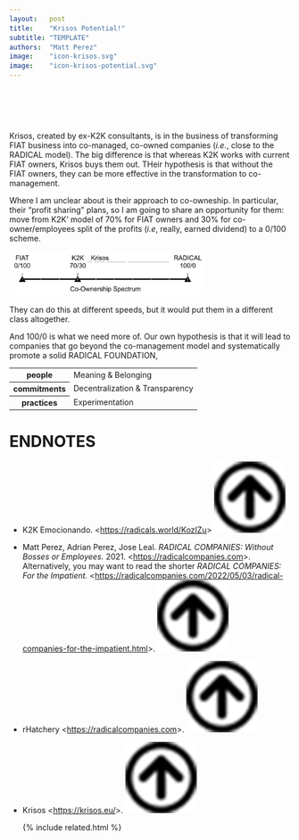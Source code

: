 ```yaml
---
layout:   post
title:    "Krisos Potential!"
subtitle: "TEMPLATE"
authors:  "Matt Perez"
image:    "icon-krisos.svg"
image:    "icon-krisos-potential.svg"
---
```


<div style="display:none;">
 <p>Krisos is in the business of transforming <span class="_paradigm">FIAT</span> business into co-managed, co-owned companies. Whereas K2K works with current <span class="_paradigm">FIAT</span> owners, Krisos buys them out.</p>
</div>

<h1>&nbsp;</h1>
 <p>Krisos, created by ex-K2K consultants, is in the business of transforming <span class="_paradigm">FIAT</span> business into co-managed, co-owned companies (<em>i.e.</em>, close to the <span class="_paradigm">RADICAL</span> model). The big difference is that whereas K2K works with current <span class="_paradigm">FIAT</span> owners, Krisos buys them out. THeir hypothesis is that without the <span class="_paradigm">FIAT</span> owners, they can be more effective in the transformation to co-management.</p>
 </p>Where I am unclear about is their approach to co-owneship. In particular, their &ldquo;profit sharing&rdquo; plans, so I am going to share an opportunity for them: move from K2K&rsquo; model of 70% for <span class="_paradigm">FIAT</span> owners and 30% for co-owner/employees split of the profits (<em>i.e</em>, really, earned dividend) to a 0/100 scheme.</p>
 <div class="_center">
  <img
   src="/assets/img/krisos-potential.svg"
   width="70%"
   alt="A horizontal like label 'co-ownership spectrum' show FIAT at the extreme left, RADICAL at the extrem right, and K2K in between.">
 </div>
 <p>They can do this at different speeds, but it would put them in a different class altogether.</p>
 <p>And 100/0 is what we need more of. Our own hypothesis is that it will lead to companies that go beyond the co-management model and systematically promote a solid <span class="_paradigm">RADICAL FOUNDATION</span>,</p>
 <div class="_center">
  <table class="_h2table">
   <tr>
    <th>people</th>
    <td>Meaning & Belonging</td>
   </tr>
   <tr>
    <th>commitments</th>
    <td>Decentralization & Transparency</td>
   </tr>
   <tr>
    <th>practices</th>
    <td>Experimentation</td>
   </tr>
  </table>
 </div>

<h1 class="_section">ENDNOTES</h1>
 <ul>
  <li id="en01">
   <p class="_list-item">
    K2K Emocionando.
    <<a href="https://radicals.world/KozIZu" target="_blank">https://radicals.world/KozIZu</a>>
    <a class="_uparrow" href="#bm01"><img src="/assets/img/arrow-up-icon.png"></a>
   </p>
  </li>
  <li id="en02">
   <p class="_list-item">
    Matt Perez, Adrian Perez, Jose Leal.
    <em>RADICAL COMPANIES: Without Bosses or Employees.</em>
    2021.
    <<a href="https://radicalcompanies.com" target="_blank">https://radicalcompanies.com</a>>.
    Alternatively, you may want to read the shorter <em>RADICAL COMPANIES: For the Impatient.</em>
    <<a href="https://radicalcompanies.com/2022/05/03/radical-companies-for-the-impatient.html" target="_blank">https://radicalcompanies.com/2022/05/03/radical-companies-for-the-impatient.html</a>>.
    <a class="_uparrow" href="#bm02"><img src="/assets/img/arrow-up-icon.png"></a>
   </p>
  </li>
  <li id="en03">
   <p class="_list-item">
    rHatchery
    <<a href="https://radicalcompanies.com" target="_blank">https://radicalcompanies.com</a>>.
    <a class="_uparrow" href="#bm03"><img src="/assets/img/arrow-up-icon.png"></a>
   </p>
  </li>
  <li id="en04">
   <p class="_list-item">
    Krisos
    <<a href="https://krisos.eu/" target="_blank">https://krisos.eu/</a>>.
    <a class="_uparrow" href="#bm04"><img src="/assets/img/arrow-up-icon.png"></a>
   </p>
  </li>
 </l>

{% include related.html %}
